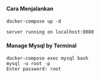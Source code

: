 #### Cara Menjalankan

``` shell
docker-compose up -d
```

```shell
server running on localhost:8080
```

#### Manage Mysql by Terminal
```shell
docker-compose exec mysql bash 
mysql -u root -p
Enter password: root
```
